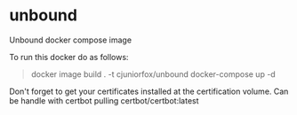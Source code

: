 # unbound
Unbound docker compose image

To run this docker do as follows:
> docker image build . -t cjuniorfox/unbound
> docker-compose up -d

Don't forget to get your certificates installed at the certification volume. Can be handle with certbot pulling certbot/certbot:latest
